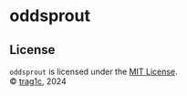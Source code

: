 # oddsprout

## License
`oddsprout` is licensed under the [MIT License].  
© [trag1c], 2024

[MIT License]: https://opensource.org/license/mit/
[trag1c]: https://github.com/trag1c/